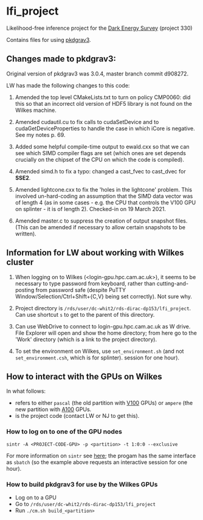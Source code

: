 # lfi_project
Likelihood-free inference project for the [Dark Energy Survey](https://www.darkenergysurvey.org/) (project 330)

Contains files for using [pkdgrav3](https://bitbucket.org/dpotter/pkdgrav3/src).

## Changes made to pkdgrav3:

Original version of pkdgrav3 was 3.0.4, master branch commit d908272.

LW has made the following changes to this code:

1. Amended the top level CMakeLists.txt to turn on policy CMP0060: did this so that an incorrect old version of HDF5 library is not found on the Wilkes machine.

2. Amended cudautil.cu to fix calls to cudaSetDevice and to cudaGetDeviceProperties to handle the case in which iCore is negative. See my notes p. 69.

3. Added some helpful compile-time output to ewald.cxx so that we can see which SIMD compiler flags are set (which ones are set depends crucially on the chipset of the CPU on which the code is compiled).

4. Amended simd.h to fix a typo: changed a cast_fvec to cast_dvec for __SSE2__.

5. Amended lightcone.cxx to fix the 'holes in the lightcone' problem. This involved un-hard-coding an assumption that the SIMD data vector was of length 4 (as in some cases - e.g. the CPU that controls the V100 GPU on splinter - it is of length 2). Checked-in on 19 March 2021.

6. Amended master.c to suppress the creation of output snapshot files. (This can be amended if necessary to allow certain snapshots to be written).

## Information for LW about working with Wilkes cluster

1. When logging on to Wilkes (<login-gpu.hpc.cam.ac.uk>), it seems to be necessary to type password from keyboard, rather than cutting-and-posting from password safe (despite PuTTY Window/Selection/Ctrl+Shift+{C,V} being set correctly). Not sure why.

2. Project directory is `/rds/user/dc-whit2/rds-dirac-dp153/lfi_project`. Can use shortcut `s` to get to the parent of this directory.

3. Can use WebDrive to connect to login-gpu.hpc.cam.ac.uk as W drive. File Explorer will open and show the home directory; from here go to the 'Work' directory (which is a link to the project directory).

4. To set the environment on Wilkes, use `set_environment.sh` (and not `set_environment.csh`, which is for splinter).
session for one hour).

## How to interact with the GPUs on Wilkes

In what follows:
- <partition> refers to either `pascal` (the old partition with [V100](https://en.wikipedia.org/wiki/Volta_(microarchitecture)) GPUs) or `ampere` (the new partition with [A100](https://en.wikipedia.org/wiki/Ampere_(microarchitecture)) GPUs.
- <PROJECT-CODE-GPU> is the project code (contact LW or NJ to get this).

### How to log on to one of the GPU nodes
```
sintr -A <PROJECT-CODE-GPU> -p <partition> -t 1:0:0 --exclusive
```
For more information on `sintr` see [here](https://docs.hpc.cam.ac.uk/hpc/user-guide/interactive.html); the progam has the same interface as `sbatch` (so the example above requests an interactive session for one hour).

### How to build pkdgrav3 for use by the Wilkes GPUs
- Log on to a GPU
- Go to `/rds/user/dc-whit2/rds-dirac-dp153/lfi_project`
- Run `./cm.sh build_<partition>`



